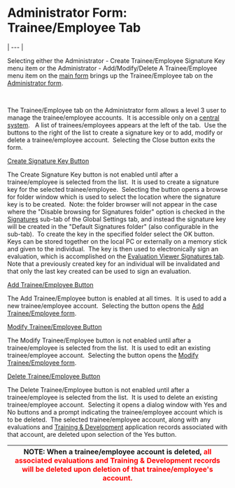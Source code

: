 # Administrator Form:  Trainee/Employee Tab 
| --- |

Selecting either the Administrator - Create Trainee/Employee Signature Key 
menu item or the Administrator - Add/Modify/Delete A Trainee/Employee menu item 
on the [main form](<7jjr.md>) brings up the Trainee/Employee tab 
on the [Administrator form](<7df4.md>).

&nbsp;&nbsp;&nbsp;&nbsp;&nbsp;&nbsp;&nbsp;&nbsp;&nbsp;&nbsp;&nbsp;

The Trainee/Employee tab on the Administrator form allows a level 3 user to 
manage the trainee/employee accounts.&nbsp; It is accessible only on a
[central system](<7mls.md>).&nbsp;&nbsp; A list of 
trainees/employees appears at the left of the tab.&nbsp; Use the buttons to the 
right of the list to create a signature key or to add, modify or delete a 
trainee/employee account.&nbsp; Selecting the Close button exits the form. 

<u>Create Signature Key Button</u>

The Create Signature Key button is not enabled until after a trainee/employee 
is selected from the list.&nbsp; It is used to create a signature key for the 
selected trainee/employee.&nbsp; Selecting the button opens a browse for folder 
window which is used to select the location where the signature key is to be 
created.&nbsp; Note: the folder browser will not appear in the case where the "Disable browsing for Signatures folder" option is checked in the [Signatures](<sig.md>) sub-tab of the Global Settings tab, and instead the signature key will be created in the "Default Signatures folder" (also configurable in the sub-tab).&nbsp; To create the key in the specified folder select the OK button.&nbsp; 
Keys can be stored together on the local PC or externally on a memory stick and 
given to the individual.&nbsp; The key is then used to electronically sign an 
evaluation, which is accomplished on the [Evaluation Viewer 
Signatures tab](<evlvwsig.md>).&nbsp; Note that a previously created key for an individual 
will be invalidated and that only the last key created can be used to sign an 
evaluation.

<u>Add Trainee/Employee Button</u>

The Add Trainee/Employee button is enabled at all times.&nbsp; It is used to 
add a new trainee/employee account.&nbsp; Selecting the button opens the [Add Trainee/Employee form](<7gkw.md>).

<u>Modify Trainee/Employee Button</u>

The Modify Trainee/Employee button is not enabled until after a 
trainee/employee is selected from the list.&nbsp; It is used to edit an existing 
trainee/employee account.&nbsp; Selecting the button opens the [Modify Trainee/Employee form](<7jg0.md>).

<u>Delete Trainee/Employee Button</u>

The Delete Trainee/Employee button is not enabled until after a trainee/employee is selected from the list.&nbsp; It is used to delete an existing trainee/employee account.&nbsp; Selecting it opens a dialog window with Yes and No buttons and a prompt indicating the trainee/employee account which is to be deleted.&nbsp; The selected trainee/employee account, along with any evaluations and [Training & Development](<traindev.md>) application records associated with that account, are deleted upon selection of the Yes button.

| <font size="3"><b>NOTE</b>: </font>When a trainee/employee account is deleted, <font color="#FF0000"><b>all associated evaluations and Training &amp; Development records will be deleted upon deletion of that trainee/employee's account.</b></font> |
| --- |